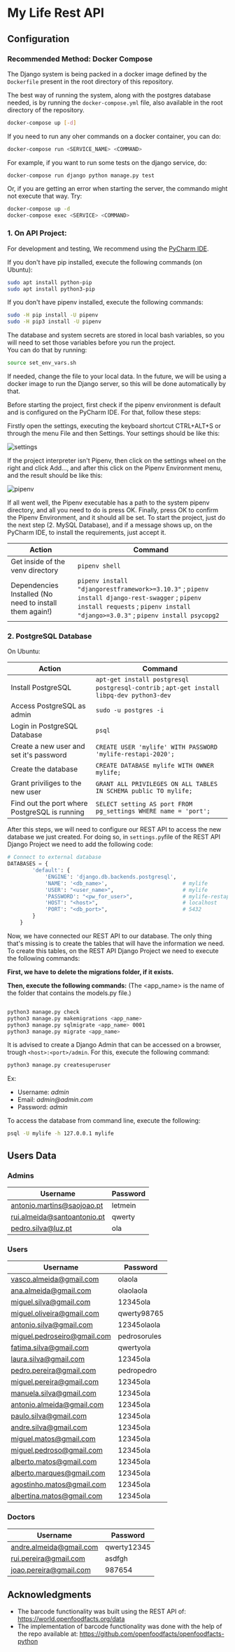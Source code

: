 # My Life Rest API

## Configuration

### Recommended Method: Docker Compose

The Django system is being packed in a docker image defined by the `Dockerfile` present in the root directory of this repository.

The best way of running the system, along with the postgres database needed, is by running the `docker-compose.yml` file, also available in the root directory of the repository.

```bash
docker-compose up [-d]
```

If you need to run any oher commands on a docker container, you can do:
```bash
docker-compose run <SERVICE_NAME> <COMMAND>
```
For example, if you want to run some tests on the django service, do:
```
docker-compose run django python manage.py test
```

Or, if you are getting an error when starting the server, the commando might not execute that way. Try:
```bash
docker-compose up -d
docker-compose exec <SERVICE> <COMMAND>
```

### 1. On API Project:

For development and testing, We recommend using the [PyCharm IDE](https://www.jetbrains.com/pycharm/).

If you don't have pip installed, execute the following commands (on Ubuntu):

```bash
sudo apt install python-pip
sudo apt install python3-pip
```

If you don't have pipenv installed, execute the following commands:

```bash
sudo -H pip install -U pipenv
sudo -H pip3 install -U pipenv
```

The database and system secrets are stored in local bash variables, so you will need to set those variables before you run the project.  
You can do that by running:
```bash
source set_env_vars.sh
```
If needed, change the file to your local data.
In the future, we will be using a docker image to run the Django server, so this will be done automatically by that.

Before starting the project, first check if the pipenv environment is default and is configured on the PyCharm IDE. For that, follow these steps:

Firstly open the settings, executing the keyboard shortcut CTRL+ALT+S or through the menu File and then Settings. Your settings should be like this:

![settings](https://i.imgur.com/DF3OZkp.png)

If the project interpreter isn't Pipenv, then click on the settings wheel on the right and click Add..., and after this click on the Pipenv Environment menu, and the result should be like this:

![pipenv](https://i.imgur.com/5Z75ohQ.png)

If all went well, the Pipenv executable has a path to the system pipenv directory, and all you need to do is press OK. Finally, press OK to confirm the Pipenv Environment, and it should all be set.
To start the project, just do the next step (2. MySQL Database), and if a message shows up, on the PyCharm IDE, to install the requirements, just accept it.

| Action                                                  | Command                                                                                                                                                                          |
| ------------------------------------------------------- | -------------------------------------------------------------------------------------------------------------------------------------------------------------------------------- |
| Get inside of the venv directory                        | `pipenv shell`                                                                                                                                                                   |
| Dependencies Installed (No need to install them again!) | `pipenv install "djangorestframework>=3.10.3"` ; `pipenv install django-rest-swagger` ; `pipenv install requests` ; `pipenv install "django>=3.0.3"` ; `pipenv install psycopg2` |

### 2. PostgreSQL Database

On Ubuntu:

| Action                                      | Command                                                                                    |
| ------------------------------------------- | ------------------------------------------------------------------------------------------ |
| Install PostgreSQL                               | `apt-get install postgresql postgresql-contrib` ; `apt-get install libpq-dev python3-dev` |
| Access PostgreSQL as admin                       | `sudo -u postgres -i`                                                                      |
| Login in PostgreSQL Database                  | `psql`                                                                                     |
| Create a new user and set it's password     | `CREATE USER 'mylife' WITH PASSWORD 'mylife-restapi-2020';`                                |
| Create the database                         | `CREATE DATABASE mylife WITH OWNER mylife;`                                                |
| Grant priviliges to the new user            | `GRANT ALL PRIVILEGES ON ALL TABLES IN SCHEMA public TO mylife;`                           |
| Find out the port where PostgreSQL is running | `SELECT setting AS port FROM pg_settings WHERE name = 'port';`                             |

After this steps, we will need to configure our REST API to access the new database we just created. For doing so, in `settings.py`file of the REST API Django Project we need to add the following code:

```python
# Connect to external database
DATABASES = {
        'default': {
            'ENGINE': 'django.db.backends.postgresql',
            'NAME': '<db_name>',                        # mylife
            'USER': "<user_name>",                      # mylife
            'PASSWORD': "<pw_for_user>",                # mylife-restapi-2020
            'HOST': "<host>",                           # localhost
            'PORT': "<db_port>",                        # 5432
        }
    }
```

Now, we have connected our REST API to our database. The only thing that's missing is to create the tables that will have the information we need. To create this tables, on the REST API Django Project we need to execute the following commands:

**First, we have to delete the migrations folder, if it exists.**

**Then, execute the following commands:** (The <app_name> is the name of the folder that contains the models.py file.)

```bash

python3 manage.py check
python3 manage.py makemigrations <app_name>
python3 manage.py sqlmigrate <app_name> 0001
python3 manage.py migrate <app_name>
```

It is advised to create a Django Admin that can be accessed on a browser, trough `<host>:<port>/admin`.
For this, execute the following command:

```bash
python3 manage.py createsuperuser
```

Ex:

- Username: _admin_
- Email: _admin@admin.com_
- Password: _admin_

To access the database from command line, execute the following:
```bash
psql -U mylife -h 127.0.0.1 mylife
```

<!--We are almost ready to deploy this REST API, we are only missing a minor detail. We should configure in which port this API will be accessible.
To do this, in `manage.py` we need to add the following lines:

```python
from django.core.management.commands.runserver import Command as runserver
runserver.default_port = "<port>"   #9000
```-->

## Users Data

### Admins

| Username  | Password |
| ------------- | ------------- |
| antonio.martins@saojoao.pt  | letmein  |
| rui.almeida@santoantonio.pt  | qwerty  |
| pedro.silva@luz.pt  | ola  |

### Users 

| Username  | Password |
| ------------- | ------------- |
| vasco.almeida@gmail.com  | olaola  |
| ana.almeida@gmail.com  | olaolaola  |
| miguel.silva@gmail.com  | 12345ola  |
| miguel.oliveira@gmail.com | qwerty98765 |
| antonio.silva@gmail.com | 12345olaola |
| miguel.pedroseiro@gmail.com | pedrosorules |
| fatima.silva@gmail.com | qwertyola |
| laura.silva@gmail.com | 12345ola |
| pedro.pereira@gmail.com | pedropedro |
| miguel.pereira@gmail.com | 12345ola |
| manuela.silva@gmail.com | 12345ola |
| antonio.almeida@gmail.com | 12345ola |
| paulo.silva@gmail.com | 12345ola |
| andre.silva@gmail.com | 12345ola |
| miguel.matos@gmail.com | 12345ola |
| miguel.pedroso@gmail.com | 12345ola |
| alberto.matos@gmail.com | 12345ola |
| alberto.marques@gmail.com | 12345ola |
| agostinho.matos@gmail.com | 12345ola |
| albertina.matos@gmail.com | 12345ola |

### Doctors

| Username  | Password |
| ------------- | ------------- |
| andre.almeida@gmail.com  | qwerty12345  |
| rui.pereira@gmail.com  | asdfgh  |
| joao.pereira@gmail.com  | 987654  |


## Acknowledgments

* The barcode functionality was built using the REST API of: https://world.openfoodfacts.org/data
* The implementation of barcode functionality was done with the help of the repo available at: https://github.com/openfoodfacts/openfoodfacts-python
